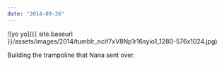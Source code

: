 ```yaml
---
date: "2014-09-26"
---
```


![yo yo]({{ site.baseurl }}/assets/images/2014/tumblr_ncif7xV8Np1r16syio1_1280-576x1024.jpg)

Building the trampoline that Nana sent over.
